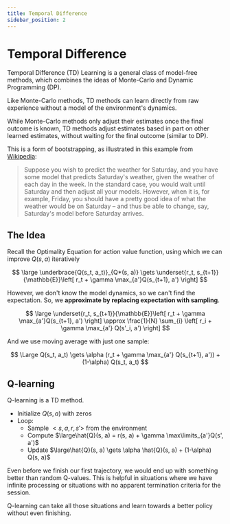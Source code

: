 ```yaml
---
title: Temporal Difference
sidebar_position: 2
---
```


# Temporal Difference

Temporal Difference (TD) Learning is a general class of model-free methods, which combines the ideas of Monte-Carlo and Dynamic Programming (DP).

Like Monte-Carlo methods, TD methods can learn directly from raw experience without a model of the environment's dynamics.

While Monte-Carlo methods only adjust their estimates once the final outcome is known, TD methods adjust estimates based in part on other learned estimates, without waiting for the final outcome (similar to DP).

This is a form of bootstrapping, as illustrated in this example from [Wikipedia](https://en.wikipedia.org/wiki/Temporal_difference_learning):

> Suppose you wish to predict the weather for Saturday, and you have some model that predicts Saturday's weather, given the weather of each day in the week. In the standard case, you would wait until Saturday and then adjust all your models. However, when it is, for example, Friday, you should have a pretty good idea of what the weather would be on Saturday – and thus be able to change, say, Saturday's model before Saturday arrives.

## The Idea

Recall the Optimality Equation for action value function, using which we can improve $Q(s, a)$ iteratively

$$
\large
\underbrace{Q(s_t, a_t)}_{Q*(s, a)} \gets \underset{r_t, s_{t+1}}{\mathbb{E}}\left[ r_t + \gamma \max_{a'}Q(s_{t+1}, a') \right]
$$

However, we don't know the model dynamics, so we can't find the expectation. So, we **approximate by replacing expectation with sampling**.

$$
\large
\underset{r_t, s_{t+1}}{\mathbb{E}}\left[ r_t + \gamma \max_{a'}Q(s_{t+1}, a') \right] \approx \frac{1}{N} \sum_{i} \left[ r_i + \gamma \max_{a'} Q(s'_i, a') \right]
$$

And we use moving average with just one sample:

$$
\Large
Q(s_t, a_t) \gets \alpha (r_t + \gamma \max_{a'} Q(s_{t+1}, a')) + (1-\alpha) Q(s_t, a_t)
$$

## Q-learning

Q-learning is a TD method.

- Initialize $Q(s, a)$ with zeros
- Loop:
    - Sample $< s, a, r, s' >$ from the environment
    - Compute $\large\hat{Q}(s, a) = r(s, a) + \gamma \max\limits_{a'}Q(s', a')$
    - Update $\large\hat{Q}(s, a) \gets \alpha \hat{Q}(s, a) + (1-\alpha) Q(s, a)$

Even before we finish our first trajectory, we would end up with something better than random Q-values. This is helpful in situations where we have infinite processing or situations with no apparent termination criteria for the session.

Q-learning can take all those situations and learn towards a better policy without even finishing.
